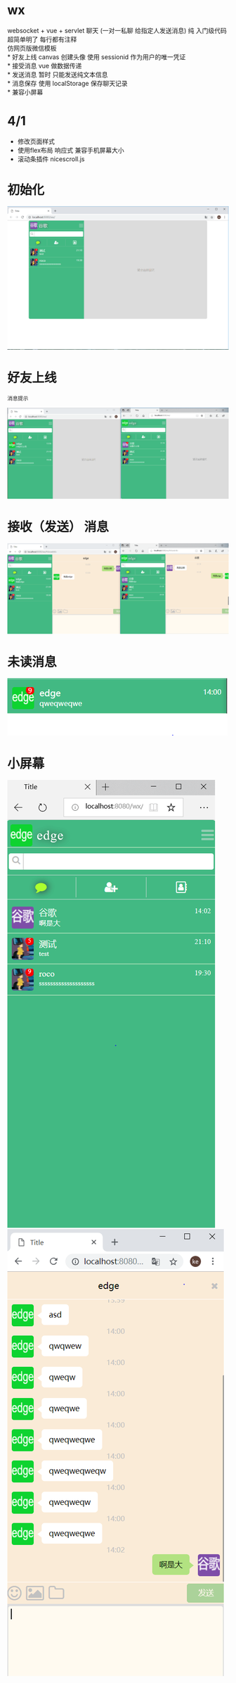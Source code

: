 # wx
websocket + vue + servlet 聊天 (一对一私聊 给指定人发送消息)
    纯 入门级代码  超简单明了  每行都有注释  
    仿网页版微信模板  
      * 好友上线   canvas 创建头像  使用 sessionid 作为用户的唯一凭证  
      * 接受消息   vue 做数据传递  
      * 发送消息   暂时 只能发送纯文本信息   
      * 消息保存   使用 localStorage 保存聊天记录  
      * 兼容小屏幕   
# 4/1
  * 修改页面样式   
  * 使用flex布局 响应式 兼容手机屏幕大小
  * 滚动条插件 nicescroll.js
# 初始化
![image](https://github.com/5865353/wx/blob/master/tinified/01.PNG)      

# 好友上线 
    消息提示  
![image](https://github.com/5865353/wx/blob/master/tinified/02.PNG)
# 接收（发送） 消息
![image](https://github.com/5865353/wx/blob/master/tinified/03.PNG)
# 未读消息
![image](https://github.com/5865353/wx/blob/master/tinified/04.PNG)
# 小屏幕 
![image](https://github.com/5865353/wx/blob/master/tinified/06.PNG)  
![image](https://github.com/5865353/wx/blob/master/tinified/05.PNG)
